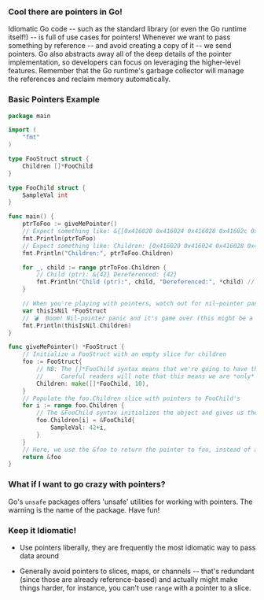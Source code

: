 ### Cool there are pointers in Go!

Idiomatic Go code -- such as the standard library (or even the Go runtime itself!) -- is full of use cases for pointers! Whenever we want to pass something by reference -- and avoid creating a copy of it -- we send pointers. Go also abstracts away all of the deep details of the pointer implementation, so developers can focus on leveraging the higher-level features. Remember that the Go runtime's garbage collector will manage the references and reclaim memory automatically.

### Basic Pointers Example

```go
package main

import (
    "fmt"
)

type FooStruct struct {
    Children []*FooChild 
}

type FooChild struct {
    SampleVal int
}

func main() {
    ptrToFoo := giveMePointer()
    // Expect something like: &{[0x416020 0x416024 0x416028 0x41602c 0x416030 0x416034 0x416038 0x41603c 0x416040 0x416044]}
    fmt.Println(ptrToFoo)
    // Expect something like: Children: [0x416020 0x416024 0x416028 0x41602c 0x416030 0x416034 0x416038 0x41603c 0x416040 0x416044]
    fmt.Println("Children:", ptrToFoo.Children)

    for _, child := range ptrToFoo.Children {
        // Child (ptr): &{42} Dereferenced: {42}
        fmt.Println("Child (ptr):", child, "Dereferenced:", *child) // The * followed by a pointer, 'dereferences' a pointer and yields the value directly
    }

    // When you're playing with pointers, watch out for nil-pointer panics
    var thisIsNil *FooStruct
    // 💣  Boom! Nil-pointer panic and it's game over (this might be a good time to review panic/recover!)
    fmt.Println(thisIsNil.Children)
}

func giveMePointer() *FooStruct {
    // Initialize a FooStruct with an empty slice for children
    foo := FooStruct{
        // NB: The []*FooChild syntax means that we're going to have the slice be of pointers to FooChild's -- not directly FooChild's.
        //     Careful readers will note that this means we are *only* allocating the memory required to store 10 pointers, not 10 FooChild's
        Children: make([]*FooChild, 10),
    }
    // Populate the foo.Children slice with pointers to FooChild's
    for i := range foo.Children {
        // The &FooChild syntax initializes the object and gives us the pointer -- as opposed to the struct directly (short-hand notation)
        foo.Children[i] = &FooChild{
            SampleVal: 42+i,
        }
    }
    // Here, we use the &foo to return the pointer to foo, instead of a copy of foo
    return &foo
}

```

### What if I want to go crazy with pointers?

Go's `unsafe` packages offers 'unsafe' utilities for working with pointers. The warning is the name of the package. Have fun!

### Keep it Idiomatic!

* Use pointers liberally, they are frequently the most idiomatic way to pass data around

* Generally avoid pointers to slices, maps, or channels -- that's redundant (since those are already reference-based) and actually might make things harder, for instance, you can't use `range` with a pointer to a slice.
